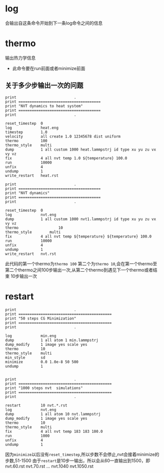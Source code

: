 # log
会输出自这条命令开始到下一条log命令之间的信息
# thermo
输出热力学信息
- 此命令要在run前面或者minimize前面
## 关于多少步输出一次的问题
```lammps
print                          .
print =====================================
print "NVT dynamics to heat system"
print =====================================
print                          .

reset_timestep  0
log             heat.eng
timestep        1.0
velocity        all create 1.0 12345678 dist uniform
thermo          100
thermo_style    multi
dump            1 all custom 1000 heat.lammpstrj id type xu yu zu vx vy vz
fix             4 all nvt temp 1.0 ${temperature} 100.0
run             10000
unfix           4
undump          1
write_restart   heat.rst

print                          .
print =====================================
print "NVT dynamics"
print =====================================
print                          .

reset_timestep  0
log             nvt.eng
dump            1 all custom 1000 nvt1.lammpstrj id type xu yu zu vx vy vz
thermo					10
thermo_style		multi
fix             4 all nvt temp ${temperature} ${temperature} 100.0
run             10000
unfix           4
undump          1
write_restart   nvt.rst
```
此代码的第一个thermo为`thermo 100` 第二个为`thermo 10`,会在第一个thermo至第二个thermo之间100步输出一次,从第二个thermo到遇见下一个thermo或者结束 10步输出一次

# restart
```
print                          .
print ==========================================
print "50 steps CG Minimization"
print ==========================================
print                          .

log             min.eng
dump            1 all atom 1 min.lammpstrj
dump_modify     1 image yes scale yes
thermo          10
thermo_style    multi
min_style       sd
minimize        0.0 1.0e-8 50 500
undump          1


print                          .
print ==========================================
print "1000 steps nvt  simulations"
print ==========================================
print                          .

restart         10 nvt.*.rst
log             nvt.eng
dump            1 all atom 10 nvt.lammpstrj
dump_modify     1 image yes scale yes
thermo          10
thermo_style    multi
fix             4 all nvt temp 183 183 100.0
run             1000
unfix           4
undump          1

```
因为`minimize`以后没有`reset_timestep`,所以步数不会停止,nvt会接着minimize的步数,51-1500
由于`restart`是10步一输出，所以会从60一直输出到1500，即nvt.60.rst nvt.70.rst ... nvt.1040 nvt.1050.rst

